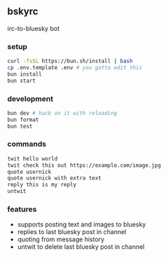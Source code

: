 ## bskyrc

irc-to-bluesky bot

### setup
```bash
curl -fsSL https://bun.sh/install | bash
cp .env.template .env # you gotta edit this
bun install
bun start
```

### development

```bash
bun dev # hack on it with reloading
bun format
bun test

```

### commands

```bash
twit hello world
twit check this out https://example.com/image.jpg
quote usernick
quote usernick with extra text
reply this is my reply
untwit
```

### features


- supports posting text and images to bluesky
- replies to last bluesky post in channel
- quoting from message history
- untwit to delete last bluesky post in channel
